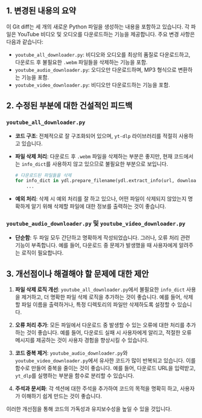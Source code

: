 ## 1. 변경된 내용의 요약

이 Git diff는 세 개의 새로운 Python 파일을 생성하는 내용을 포함하고 있습니다. 각 파일은 YouTube 비디오 및 오디오를 다운로드하는 기능을 제공합니다. 주요 변경 사항은 다음과 같습니다:

- `youtube_all_downloader.py`: 비디오와 오디오를 최상의 품질로 다운로드하고, 다운로드 후 불필요한 `.webm` 파일들을 삭제하는 기능을 포함.
- `youtube_audio_downloader.py`: 오디오만 다운로드하며, MP3 형식으로 변환하는 기능을 포함.
- `youtube_video_downloader.py`: 비디오만 다운로드하는 기능을 포함.

## 2. 수정된 부분에 대한 건설적인 피드백

### `youtube_all_downloader.py`
- **코드 구조**: 전체적으로 잘 구조화되어 있으며, `yt-dlp` 라이브러리를 적절히 사용하고 있습니다.
- **파일 삭제 처리**: 다운로드 후 `.webm` 파일을 삭제하는 부분은 좋지만, 현재 코드에서는 `info_dict`를 사용하지 않고 있으므로 불필요한 부분으로 보입니다. 

  ```python
  # 다운로드된 파일들을 삭제
  for info_dict in ydl.prepare_filename(ydl.extract_info(url, download=False)):
      ...
  ```

- **예외 처리**: 삭제 시 예외 처리를 잘 하고 있으나, 어떤 파일이 삭제되지 않았는지 명확하게 알기 위해 삭제할 파일에 대한 정보를 출력하는 것이 좋습니다.

### `youtube_audio_downloader.py` 및 `youtube_video_downloader.py`
- **단순함**: 두 파일 모두 간단하고 명확하게 작성되었습니다. 그러나, 오류 처리 관련 기능이 부족합니다. 예를 들어, 다운로드 중 문제가 발생했을 때 사용자에게 알려주는 로직이 필요합니다.

## 3. 개선점이나 해결해야 할 문제에 대한 제안

1. **파일 삭제 로직 개선**: `youtube_all_downloader.py`에서 불필요한 `info_dict` 사용을 제거하고, 더 명확한 파일 삭제 로직을 추가하는 것이 좋습니다. 예를 들어, 삭제할 파일 이름을 출력하거나, 특정 디렉토리의 파일만 삭제하도록 설정할 수 있습니다.

2. **오류 처리 추가**: 모든 파일에서 다운로드 중 발생할 수 있는 오류에 대한 처리를 추가하는 것이 좋습니다. 예를 들어, 다운로드 실패 시 사용자에게 알리고, 적절한 오류 메시지를 제공하는 것이 사용자 경험을 향상시킬 수 있습니다.

3. **코드 중복 제거**: `youtube_audio_downloader.py`와 `youtube_video_downloader.py`에서 유사한 코드가 많이 반복되고 있습니다. 이를 함수로 만들어 중복을 줄이는 것이 좋습니다. 예를 들어, 다운로드 URL을 입력받고, `yt_dlp`를 실행하는 부분을 함수로 분리할 수 있습니다.

4. **주석과 문서화**: 각 섹션에 대한 주석을 추가하여 코드의 목적을 명확히 하고, 사용자가 이해하기 쉽게 만드는 것이 좋습니다. 

이러한 개선점을 통해 코드의 가독성과 유지보수성을 높일 수 있을 것입니다.
